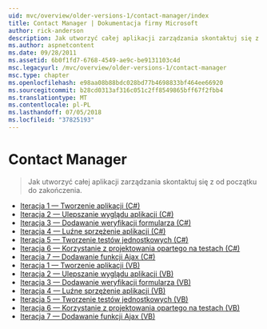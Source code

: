 ```yaml
---
uid: mvc/overview/older-versions-1/contact-manager/index
title: Contact Manager | Dokumentacja firmy Microsoft
author: rick-anderson
description: Jak utworzyć całej aplikacji zarządzania skontaktuj się z od początku do zakończenia.
ms.author: aspnetcontent
ms.date: 09/28/2011
ms.assetid: 6b0f1fd7-6768-4549-ae9c-be9131103c4d
msc.legacyurl: /mvc/overview/older-versions-1/contact-manager
msc.type: chapter
ms.openlocfilehash: e98aa08b88bdc028bd77b4698833bf464ee66920
ms.sourcegitcommit: b28cd0313af316c051c2ff8549865bff67f2fbb4
ms.translationtype: MT
ms.contentlocale: pl-PL
ms.lasthandoff: 07/05/2018
ms.locfileid: "37825193"
---
```

<a name="contact-manager"></a>Contact Manager
====================
> Jak utworzyć całej aplikacji zarządzania skontaktuj się z od początku do zakończenia.


- [Iteracja 1 — Tworzenie aplikacji (C#)](iteration-1-create-the-application-cs.md)
- [Iteracja 2 — Ulepszanie wyglądu aplikacji (C#)](iteration-2-make-the-application-look-nice-cs.md)
- [Iteracja 3 — Dodawanie weryfikacji formularza (C#)](iteration-3-add-form-validation-cs.md)
- [Iteracja 4 — Luźne sprzężenie aplikacji (C#)](iteration-4-make-the-application-loosely-coupled-cs.md)
- [Iteracja 5 — Tworzenie testów jednostkowych (C#)](iteration-5-create-unit-tests-cs.md)
- [Iteracja 6 — Korzystanie z projektowania opartego na testach (C#)](iteration-6-use-test-driven-development-cs.md)
- [Iteracja 7 — Dodawanie funkcji Ajax (C#)](iteration-7-add-ajax-functionality-cs.md)
- [Iteracja 1 — Tworzenie aplikacji (VB)](iteration-1-create-the-application-vb.md)
- [Iteracja 2 — Ulepszanie wyglądu aplikacji (VB)](iteration-2-make-the-application-look-nice-vb.md)
- [Iteracja 3 — Dodawanie weryfikacji formularza (VB)](iteration-3-add-form-validation-vb.md)
- [Iteracja 4 — Luźne sprzężenie aplikacji (VB)](iteration-4-make-the-application-loosely-coupled-vb.md)
- [Iteracja 5 — Tworzenie testów jednostkowych (VB)](iteration-5-create-unit-tests-vb.md)
- [Iteracja 6 — Korzystanie z projektowania opartego na testach (VB)](iteration-6-use-test-driven-development-vb.md)
- [Iteracja 7 — Dodawanie funkcji Ajax (VB)](iteration-7-add-ajax-functionality-vb.md)
